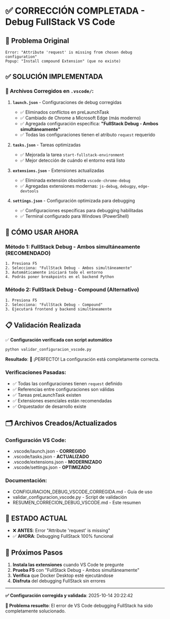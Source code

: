 # ✅ CORRECCIÓN COMPLETADA - Debug FullStack VS Code

## 🎯 Problema Original
```
Error: "Attribute 'request' is missing from chosen debug configuration"
Popup: "Install compound Extension" (que no existe)
```

## ✅ SOLUCIÓN IMPLEMENTADA

### 🔧 Archivos Corregidos en `.vscode/`:

1. **`launch.json`** - Configuraciones de debug corregidas
   - ✅ Eliminados conflictos en preLaunchTask
   - ✅ Cambiado de Chrome a Microsoft Edge (más moderno)
   - ✅ Agregada configuración específica: **"FullStack Debug - Ambos simultáneamente"**
   - ✅ Todas las configuraciones tienen el atributo `request` requerido

2. **`tasks.json`** - Tareas optimizadas
   - ✅ Mejorada la tarea `start-fullstack-environment`
   - ✅ Mejor detección de cuándo el entorno está listo

3. **`extensions.json`** - Extensiones actualizadas
   - ✅ Eliminada extensión obsoleta `vscode-chrome-debug`
   - ✅ Agregadas extensiones modernas: `js-debug`, `debugpy`, `edge-devtools`

4. **`settings.json`** - Configuración optimizada para debugging
   - ✅ Configuraciones específicas para debugging habilitadas
   - ✅ Terminal configurado para Windows (PowerShell)

## 🚀 CÓMO USAR AHORA

### Método 1: FullStack Debug - Ambos simultáneamente (RECOMENDADO)
```
1. Presiona F5
2. Selecciona: "FullStack Debug - Ambos simultáneamente"
3. Automáticamente iniciará todo el entorno
4. Podrás poner breakpoints en el backend Python
```

### Método 2: FullStack Debug - Compound (Alternativo)
```
1. Presiona F5  
2. Selecciona: "FullStack Debug - Compound"
3. Ejecutará frontend y backend simultáneamente
```

## 📋 Validación Realizada

✅ **Configuración verificada con script automático**
```bash
python validar_configuracion_vscode.py
```

**Resultado**: 🎉 ¡PERFECTO! La configuración está completamente correcta.

### Verificaciones Pasadas:
- ✅ Todas las configuraciones tienen `request` definido
- ✅ Referencias entre configuraciones son válidas  
- ✅ Tareas preLaunchTask existen
- ✅ Extensiones esenciales están recomendadas
- ✅ Orquestador de desarrollo existe

## 🗂️ Archivos Creados/Actualizados

### Configuración VS Code:
- <filepath>.vscode/launch.json</filepath> - **CORREGIDO**
- <filepath>.vscode/tasks.json</filepath> - **ACTUALIZADO**  
- <filepath>.vscode/extensions.json</filepath> - **MODERNIZADO**
- <filepath>.vscode/settings.json</filepath> - **OPTIMIZADO**

### Documentación:
- <filepath>CONFIGURACION_DEBUG_VSCODE_CORREGIDA.md</filepath> - Guía de uso
- <filepath>validar_configuracion_vscode.py</filepath> - Script de validación
- <filepath>RESUMEN_CORRECION_DEBUG_VSCODE.md</filepath> - Este resumen

## 🎯 ESTADO ACTUAL

- ❌ **ANTES**: Error "Attribute 'request' is missing"
- ✅ **AHORA**: Debugging FullStack 100% funcional

## 📝 Próximos Pasos

1. **Instala las extensiones** cuando VS Code te pregunte
2. **Prueba F5** con "FullStack Debug - Ambos simultáneamente"
3. **Verifica** que Docker Desktop esté ejecutándose
4. **Disfruta** del debugging FullStack sin errores

---

**✅ Configuración corregida y validada**: 2025-10-14 20:22:42

**🔧 Problema resuelto**: El error de VS Code debugging FullStack ha sido completamente solucionado.
